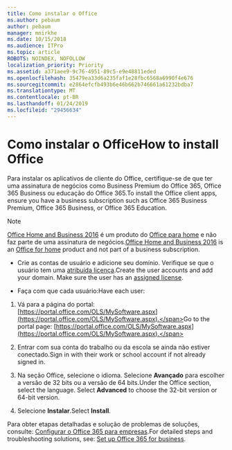 ```yaml
---
title: Como instalar o Office
ms.author: pebaum
author: pebaum
manager: mnirkhe
ms.date: 10/15/2018
ms.audience: ITPro
ms.topic: article
ROBOTS: NOINDEX, NOFOLLOW
localization_priority: Priority
ms.assetid: a371aee9-9c76-4951-89c5-e9e48811eded
ms.openlocfilehash: 35479ea33d6a235faf1e28fbc6568a6990f4e676
ms.sourcegitcommit: e2864efcfb493b6e46b662b746661a61232bdba7
ms.translationtype: MT
ms.contentlocale: pt-BR
ms.lasthandoff: 01/24/2019
ms.locfileid: "29456634"
---
```

# <a name="how-to-install-office"></a><span data-ttu-id="d3244-102">Como instalar o Office</span><span class="sxs-lookup"><span data-stu-id="d3244-102">How to install Office</span></span>

<span data-ttu-id="d3244-103">Para instalar os aplicativos de cliente do Office, certifique-se de que ter uma assinatura de negócios como Business Premium do Office 365, Office 365 Business ou educação do Office 365.</span><span class="sxs-lookup"><span data-stu-id="d3244-103">To install the Office client apps, ensure you have a business subscription such as Office 365 Business Premium, Office 365 Business, or Office 365 Education.</span></span>
  
> [!NOTE]
> <span data-ttu-id="d3244-104">[Office Home and Business 2016](https://products.office.com/home-and-business) é um produto do [Office para home](https://support.office.com/article/28cbc8cf-1332-4f04-9123-9b660abb629e?wt.mc_id=Alchemy_ClientDIA.aspx) e não faz parte de uma assinatura de negócios.</span><span class="sxs-lookup"><span data-stu-id="d3244-104">[Office Home and Business 2016](https://products.office.com/home-and-business) is an [Office for home](https://support.office.com/article/28cbc8cf-1332-4f04-9123-9b660abb629e?wt.mc_id=Alchemy_ClientDIA.aspx) product and not part of a business subscription.</span></span> 
  
- <span data-ttu-id="d3244-p101">Crie as contas de usuário e adicione seu domínio. Verifique se que o usuário tem uma [atribuída licença](https://support.office.com/article/997596b5-4173-4627-b915-36abac6786dc?wt.mc_id=Alchemy_ClientDIA.aspx).</span><span class="sxs-lookup"><span data-stu-id="d3244-p101">Create the user accounts and add your domain. Make sure the user has an [assigned license](https://support.office.com/article/997596b5-4173-4627-b915-36abac6786dc?wt.mc_id=Alchemy_ClientDIA.aspx).</span></span>
    
- <span data-ttu-id="d3244-107">Faça com que cada usuário:</span><span class="sxs-lookup"><span data-stu-id="d3244-107">Have each user:</span></span>
    
1. <span data-ttu-id="d3244-108">Vá para a página do portal: [https://portal.office.com/OLS/MySoftware.aspx](https://portal.office.com/OLS/MySoftware.aspx).</span><span class="sxs-lookup"><span data-stu-id="d3244-108">Go to the portal page: [https://portal.office.com/OLS/MySoftware.aspx](https://portal.office.com/OLS/MySoftware.aspx).</span></span>
    
2. <span data-ttu-id="d3244-109">Entrar com sua conta do trabalho ou da escola se ainda não estiver conectado.</span><span class="sxs-lookup"><span data-stu-id="d3244-109">Sign in with their work or school account if not already signed in.</span></span>
    
3. <span data-ttu-id="d3244-p102">Na seção Office, selecione o idioma. Selecione **Avançado** para escolher a versão de 32 bits ou a versão de 64 bits.</span><span class="sxs-lookup"><span data-stu-id="d3244-p102">Under the Office section, select the language. Select **Advanced** to choose the 32-bit version or 64-bit version.</span></span> 
    
4. <span data-ttu-id="d3244-112">Selecione **Instalar**.</span><span class="sxs-lookup"><span data-stu-id="d3244-112">Select **Install**.</span></span>
    
<span data-ttu-id="d3244-113">Para obter etapas detalhadas e solução de problemas de soluções, consulte: [Configurar o Office 365 para empresas](https://support.office.com/Article/6a3a29a0-e616-4713-99d1-15eda62d04fa?wt.mc_id=Alchemy_ClientDIA).</span><span class="sxs-lookup"><span data-stu-id="d3244-113">For detailed steps and troubleshooting solutions, see: [Set up Office 365 for business](https://support.office.com/Article/6a3a29a0-e616-4713-99d1-15eda62d04fa?wt.mc_id=Alchemy_ClientDIA).</span></span>
  

